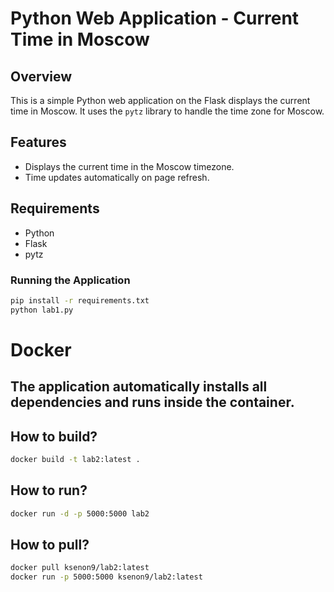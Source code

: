 # Python Web Application - Current Time in Moscow

## Overview
This is a simple Python web application on the Flask displays the current time in Moscow.
It uses the `pytz` library to handle the time zone for Moscow.

## Features
- Displays the current time in the Moscow timezone.
- Time updates automatically on page refresh.

## Requirements
- Python
- Flask
- pytz

### Running the Application

```bash
pip install -r requirements.txt
python lab1.py
```

# Docker

## The application automatically installs all dependencies and runs inside the container.

## How to build?

```bash
docker build -t lab2:latest .
```

## How to run?

```bash
docker run -d -p 5000:5000 lab2
```
## How to pull?

```bash
docker pull ksenon9/lab2:latest
docker run -p 5000:5000 ksenon9/lab2:latest
```

